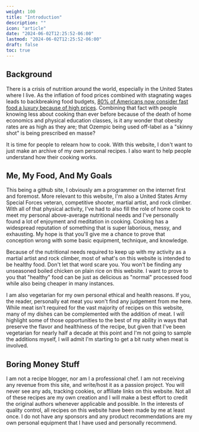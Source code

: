 ```yaml
---
weight: 100
title: "Introduction"
description: ""
icon: "article"
date: "2024-06-02T12:25:52-06:00"
lastmod: "2024-06-02T12:25:52-06:00"
draft: false
toc: true
---
```


## Background

There is a crisis of nutrition around the world, especially in the United States
where I live. As the inflation of food prices combined with stagnating wages
leads to backbreaking food budgets,
[80% of Americans now consider fast food a luxury because of high prices](https://www.foxbusiness.com/economy/americans-consider-fast-food-luxury-high-prices).
Combining that fact with people knowing less about cooking than ever before
because of the death of home economics and physical education classes, is it any
wonder that obesity rates are as high as they are; that Ozempic being used
off-label as a "skinny shot" is being prescribed en masse?

It is time for people to relearn how to cook. With this website, I don't want to
just make an archive of my own personal recipes. I also want to help people
understand how their cooking works.

## Me, My Food, And My Goals

This being a github site, I obviously am a programmer on the internet first and
foremost. More relevant to this website, I'm also a United States Army Special
Forces veteran, competitive shooter, martial artist, and rock climber. With all of that physical
activity, I've had to also fill the role of home cook to meet my personal
above-average nutritional needs and I've personally found a lot of enjoyment and
meditation in cooking. Cooking has a widespread reputation of something that is
super laborious, messy, and exhausting. My hope is that you'll give me a chance
to prove that conception wrong with some basic equipment, technique, and
knowledge.

Because of the nutritional needs required to keep up with my activity as a
martial artist and rock climber, most of what's on this website is intended to
be healthy food. Don't let that word scare you. You won't be finding any
unseasoned boiled chicken on plain rice on this website. I want to prove to you
that "healthy" food can be just as delicious as "normal" processed food while
also being cheaper in many instances.

I am also vegetarian for my own personal ethical and health reasons. If you, the
reader, personally eat meat you won't find any judgement from me here. While
meat isn't required for the vast majority of recipes on this website, many of my
dishes can be complemented with the addition of meat. I will highlight some of
those opportunities to the best of my ability in ways that preserve the flavor
and healthiness of the recipe, but given that I've been vegetarian for nearly
half a decade at this point and I'm not going to sample the additions myself, I
will admit I'm starting to get a bit rusty when meat is involved.

## Boring Money Stuff

I am not a recipe blogger, nor am I a professional chef. I am not receiving any
revenue from this site, and write/host it as a passion project. You will never
see any ads, tracking cookies, or affiliate links on this website. Not all of
these recipes are my own creation and I will make a best effort to credit the
original authors whenever applicable and possible. In the interests of quality
control, all recipes on this website have been made by me at least once. I do
not have any sponsors and any product recommendations are my own personal
equipment that I have used and personally recommend.

